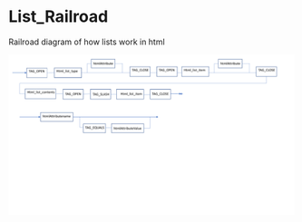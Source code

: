 # List_Railroad
Railroad diagram of how lists work in html
<html>
<body>
<img src="List Railroad.pdf"/>
  
</body>
  
  
  
</html>
